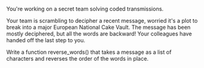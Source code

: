 You're working on a secret team solving coded transmissions. 

Your team is scrambling to decipher a recent message, worried it's a plot to break into a major European National Cake Vault. The message has been mostly deciphered, but all the words are backward! Your colleagues have handed off the last step to you. 

Write a function reverse_words() that takes a message as a list of characters and reverses the order of the words in place. 
